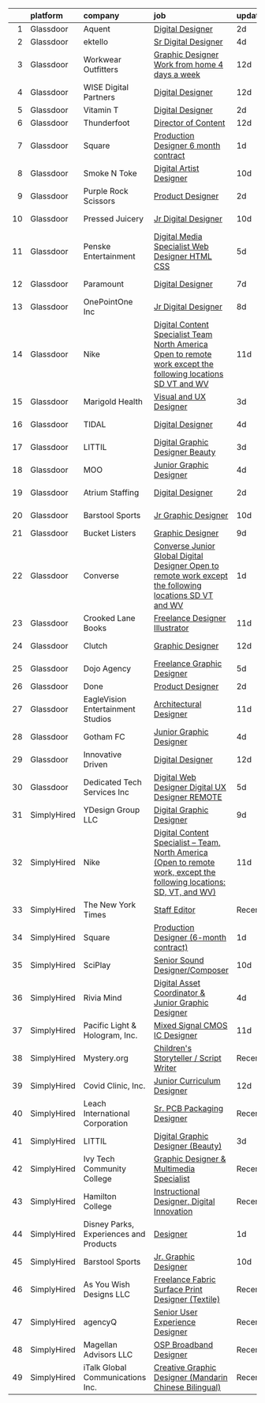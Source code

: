 

|    | platform    | company                                | job                                                                                                                                                                                                                                                                                                                                                                                                                                                                                                                                                                                                                                                                                                                                                                                                                                                                                                                                                                                                                                                                                                                                                                                                                                                                                                                                                                                       | update_time   | location           |
|---:|:------------|:---------------------------------------|:------------------------------------------------------------------------------------------------------------------------------------------------------------------------------------------------------------------------------------------------------------------------------------------------------------------------------------------------------------------------------------------------------------------------------------------------------------------------------------------------------------------------------------------------------------------------------------------------------------------------------------------------------------------------------------------------------------------------------------------------------------------------------------------------------------------------------------------------------------------------------------------------------------------------------------------------------------------------------------------------------------------------------------------------------------------------------------------------------------------------------------------------------------------------------------------------------------------------------------------------------------------------------------------------------------------------------------------------------------------------------------------|:--------------|:-------------------|
|  1 | Glassdoor   | Aquent                                 | [Digital Designer](https://www.glassdoor.com/partner/jobListing.htm?pos=111&ao=1110586&s=58&guid=000001810e9749d8962510591169f66a&src=GD_JOB_AD&t=SR&vt=w&cs=1_62172338&cb=1653807205229&jobListingId=1007895205431&cpc=334ABAF5D42DC775&jrtk=3-0-1g479eifoi6j3801-1g479eig7q0ta800-fb253fd7b978485f--6NYlbfkN0DMrcEu7yrtATojKJA7cEzGQ3FdRGWLh0CZQInL4ECGI9gD0Wolx9R2EDT7B77c2cRm0cP9rnJz9RfH4MgCfHGaqh1D4obt53WCG2el988sbWSB8eAHBrxBA6q-9YiXTeM9hmzi4VTCjbTJ0Bd_lNQUwkTA6iNUstwIDS8xuR0sUvjzCF_or_VyaqakyFItUnykKJXxilTN6mwfSK-uYuEevCPl9i-oRuAr8OuPEOL1YYZSypAjGuK0lCRmDwQn9LlBDnZRSCUKfB23MKiCtXSyTxfM0PQJxn9DHF-jMtnxVLEiEOvW0SNjtHbE3J-EAZzoYC3LuhMcPTbADBfeekezpqHLslE_FdFph5foFTn29aWeMptC1tRDSsu5UMNMN4YcsuGCWIsjUKj2OSuvY8sxMCQnMFSjMk3QTlOS9178_VtaOOZ-Q5z81wxcetzUO-BO8HkddqxPYg%3D%3D)                                                                                                                                                                                                                                                                                                                                                                                                                                                                                                                                                                                        | 2d            | Remote             |
|  2 | Glassdoor   | ektello                                | [Sr  Digital Designer](https://www.glassdoor.com/partner/jobListing.htm?pos=108&ao=1110586&s=58&guid=000001810e9749d8962510591169f66a&src=GD_JOB_AD&t=SR&vt=w&ea=1&cs=1_cb3aae29&cb=1653807205229&jobListingId=1007889279947&cpc=FDA93C03AE7AED37&jrtk=3-0-1g479eifoi6j3801-1g479eig7q0ta800-4c69481943f6b6c4--6NYlbfkN0CLjQmfy67UqlWxJvyH5uxFrQGBFL1cdeZdgq-fUlKTljvii19VO40o9hODfeR06z5Q5pcadhrlTTQGMubW-SOWZoEQF1xvL-ruMzfE449DV5a6_xytlwOUMY-HJPA3VGdbcI9NrWlVOPV1XK6c4OHYjArMR3PE3K4g6_s7o1T5O9W0sDNF8fKPV-tD3LWaS_HedFz2p6c-S4NSAljk5j0bObL2w7_Wv8XSLQBONJnOtGEFTbrqMYdR8lOYjdM7oFdykDbRdHCcm-uWS6FvPIpokRuQuiSfoi7mezizDZrBesb5vkdAdLmuPu4nztl8WE9G6u5XdAX1tj7F7GpfSdlh1KiRayRLYgp2OsPy9kZ5uW0sMVU8K8PJ91fsw3b4c-st6ED-bRvI6EA58aMeWdwj4AfMZrYQWQhG3eFxsr7AeIzCdc9HcbK8UpENUP_Fy8AmqPUOBD8kd423JXbJ31lS25d4BCYp62-JfhXSYHw_jbFjMpzqqWlYlrHvAJqZ4SE%3D)                                                                                                                                                                                                                                                                                                                                                                                                                                                                                                                             | 4d            | Orlando, FL        |
|  3 | Glassdoor   | Workwear Outfitters                    | [Graphic Designer  Work from home 4 days a week ](https://www.glassdoor.com/partner/jobListing.htm?pos=117&ao=1136043&s=58&guid=000001810e9749d8962510591169f66a&src=GD_JOB_AD&t=SR&vt=w&cs=1_0e01d308&cb=1653807205230&jobListingId=1007867602435&jrtk=3-0-1g479eifoi6j3801-1g479eig7q0ta800-046ece07a9b4724e-)                                                                                                                                                                                                                                                                                                                                                                                                                                                                                                                                                                                                                                                                                                                                                                                                                                                                                                                                                                                                                                                                          | 12d           | Nashville, TN      |
|  4 | Glassdoor   | WISE Digital Partners                  | [Digital Designer](https://www.glassdoor.com/partner/jobListing.htm?pos=129&ao=1136043&s=58&guid=000001810e9749d8962510591169f66a&src=GD_JOB_AD&t=SR&vt=w&ea=1&cs=1_58dd2f2b&cb=1653807205231&jobListingId=1007867894085&jrtk=3-0-1g479eifoi6j3801-1g479eig7q0ta800-5a9952411271fff3-)                                                                                                                                                                                                                                                                                                                                                                                                                                                                                                                                                                                                                                                                                                                                                                                                                                                                                                                                                                                                                                                                                                    | 12d           | Remote             |
|  5 | Glassdoor   | Vitamin T                              | [Digital Designer](https://www.glassdoor.com/partner/jobListing.htm?pos=110&ao=1110586&s=58&guid=000001810e9749d8962510591169f66a&src=GD_JOB_AD&t=SR&vt=w&cs=1_798afcb5&cb=1653807205229&jobListingId=1007895708709&cpc=451933188B21919D&jrtk=3-0-1g479eifoi6j3801-1g479eig7q0ta800-d783462fc3aa5169--6NYlbfkN0DMrcEu7yrtATojKJA7cEzGQ3FdRGWLh0CZQInL4ECGI6k5tN82kdM0OKoro5eXmjo5m-SzDVQ84f--66crKoH3dn4Q6yk9swa6z-DGLfTRH_ZxL9fKOklWPQHMIw4ypeG1WWFlz2wdGYJWcVoqShybfkjZU_otuzsj5yuCQFQhDjmgQbW5-8GDQjyf03PePso708_uL6wSIHwWSG5Xy6lc1GjMkRbcq_bbyq1QaYFMk8j5S5I3WaN18gBgTnE07jGn3yaIYcD8aUwhtaEKHv3mEqwaBUtG4g34yZuhgTtQ74AC-OYbifokgRwGlqNBChzaiNHGXNaKRnqbeCdIwaHEWh9N-wt7sJn_omlAkRR-T8_PajYq4_vCh4uEvMmAL1g9JHhABnlDS9qk-Ins_WQqjCDz1scq-GzNYLYTmR6361cwqUp-nAbhILvHUbvjwylLRqHcJR3Rk441pYyvSsxJA-eAlWAXJmI%3D)                                                                                                                                                                                                                                                                                                                                                                                                                                                                                                                                                                      | 2d            | Remote             |
|  6 | Glassdoor   | Thunderfoot                            | [Director of Content](https://www.glassdoor.com/partner/jobListing.htm?pos=105&ao=1110586&s=58&guid=000001810e9749d8962510591169f66a&src=GD_JOB_AD&t=SR&vt=w&cs=1_70bd49e2&cb=1653807205228&jobListingId=1007867622812&cpc=C63BD00756FD6F58&jrtk=3-0-1g479eifoi6j3801-1g479eig7q0ta800-769c88050c171ce7--6NYlbfkN0DADIrViP-jcLMruqjCgkvMksueoTQ5-MUjT6nkJ8WHHayeSytjsLD_ZRRqrWPSNxSocwLs5RwEvoKzdbcHQ0Dz6Ashb2OOeXbslXY1ioNePw2DxqKe9JAy_RiN0CmA2kfYgzmVLE-ekpRgWkGzePKEnBR6nGOwNi0vXOWabf1hPD47I2WUCuxL_WwfziR6Oh3IqYwx_ip1Zxb-aOb_kbdTSvjTqJz3OXCQQ-e_kJpFKJQZWKlHP5SW94Im9YhJcTyasB3WmPifpo8yPD9xjf-9tvMylDMeX2aEsyR0bgFrb61nUgcVP56EWHfn2Lyh9nF7tT6sNZ42llqHdRo0julkdQHR6oyYLZHaayng_CDpRwhV8lv6WTa9bgs5WTNhCdh2m3vKWLrvtJ2Qdc9xC_MYNWzRVc8bMnVIGggqo90FG5sBQEr-BtnQf0M03aEJalYgQKFTphdzxsOps6MtMzaS0wTAupnCnbpfXxv2haUFRn4TkQg5XNYLZJPWZhJjf7ipzFmMTUjaAdVEzGB8FKao)                                                                                                                                                                                                                                                                                                                                                                                                                                                                                                                 | 12d           | Remote             |
|  7 | Glassdoor   | Square                                 | [Production Designer  6 month contract ](https://www.glassdoor.com/partner/jobListing.htm?pos=127&ao=1136043&s=58&guid=000001810e9749d8962510591169f66a&src=GD_JOB_AD&t=SR&vt=w&ea=1&cs=1_5ed372f2&cb=1653807205231&jobListingId=1007899387184&jrtk=3-0-1g479eifoi6j3801-1g479eig7q0ta800-5291b0f55d9f341f-)                                                                                                                                                                                                                                                                                                                                                                                                                                                                                                                                                                                                                                                                                                                                                                                                                                                                                                                                                                                                                                                                              | 1d            | Remote             |
|  8 | Glassdoor   | Smoke N  Toke                          | [Digital Artist Designer](https://www.glassdoor.com/partner/jobListing.htm?pos=121&ao=1136043&s=58&guid=000001810e9749d8962510591169f66a&src=GD_JOB_AD&t=SR&vt=w&ea=1&cs=1_8275a27a&cb=1653807205230&jobListingId=1007873944738&jrtk=3-0-1g479eifoi6j3801-1g479eig7q0ta800-dbc418f5d667577f-)                                                                                                                                                                                                                                                                                                                                                                                                                                                                                                                                                                                                                                                                                                                                                                                                                                                                                                                                                                                                                                                                                             | 10d           | Remote             |
|  9 | Glassdoor   | Purple  Rock  Scissors                 | [Product Designer](https://www.glassdoor.com/partner/jobListing.htm?pos=101&ao=1110586&s=58&guid=000001810e9749d8962510591169f66a&src=GD_JOB_AD&t=SR&vt=w&cs=1_c05e50a5&cb=1653807205227&jobListingId=1007895212083&cpc=853DEF62E69EE75B&jrtk=3-0-1g479eifoi6j3801-1g479eig7q0ta800-19209a4e7ce6e273--6NYlbfkN0B9CJAjumQvo31X8FUvHYg0gNPS0rTJ-uJjWt5JfkEMII10vzOjbNJo6SQhCT4L7RAU6dtdEMhx8nmzmg3wfk6BhM-zFzZCODVrclYp7WjOWs3tGfzj4XR24wIewklUtdIwkGmUxB-lp8SCFGi5DovRpJU5XISOiy4Ol8SHKbhJQCa7LPvCMyjBo6z0dF169__QWs9zN6nZLu-sxsGzD2RDhVsQE4Af3hH0d1wVn4dFzV2QaP8j7wg8MFKmi_mhgwP_YyPa67K9_WkYrIh9HGDNLKdhgWUnDdu7SZnE7hLbJ3nsDsFGgIvBWoCKu02tq49lSRYWvADIQPv5Mm6WrPqbyV1q2fs0eSWImfBP7_kuXSNR4yHqc-tJvWVYbu8gJxGnsRQKIgGF27IkfpwTUnLm7p1xaioHE-ylKMTBnB9I_fc8Sa7sYCAXlhUp7Wr-KJEXjc-7nq1yVBP0lya9gcQjtTk7iImeaTENwS-LMlHmFgS0ApVVa_hQvumszHUqWWV2_gwmVOzdgUYlUXh3oY6A)                                                                                                                                                                                                                                                                                                                                                                                                                                                                                                                    | 2d            | Remote             |
| 10 | Glassdoor   | Pressed Juicery                        | [Jr  Digital Designer](https://www.glassdoor.com/partner/jobListing.htm?pos=119&ao=1136043&s=58&guid=000001810e9749d8962510591169f66a&src=GD_JOB_AD&t=SR&vt=w&ea=1&cs=1_a3b4568f&cb=1653807205230&jobListingId=1007873591671&jrtk=3-0-1g479eifoi6j3801-1g479eig7q0ta800-8deaf9ab683f3702-)                                                                                                                                                                                                                                                                                                                                                                                                                                                                                                                                                                                                                                                                                                                                                                                                                                                                                                                                                                                                                                                                                                | 10d           | Los Angeles, CA    |
| 11 | Glassdoor   | Penske Entertainment                   | [Digital Media Specialist   Web Designer  HTML CSS ](https://www.glassdoor.com/partner/jobListing.htm?pos=130&ao=1136043&s=58&guid=000001810e9749d8962510591169f66a&src=GD_JOB_AD&t=SR&vt=w&ea=1&cs=1_0dc7339b&cb=1653807205231&jobListingId=1007885820452&jrtk=3-0-1g479eifoi6j3801-1g479eig7q0ta800-aea0883574332797-)                                                                                                                                                                                                                                                                                                                                                                                                                                                                                                                                                                                                                                                                                                                                                                                                                                                                                                                                                                                                                                                                  | 5d            | Indianapolis, IN   |
| 12 | Glassdoor   | Paramount                              | [Digital Designer](https://www.glassdoor.com/partner/jobListing.htm?pos=124&ao=1136043&s=58&guid=000001810e9749d8962510591169f66a&src=GD_JOB_AD&t=SR&vt=w&cs=1_07a4a664&cb=1653807205230&jobListingId=1007881591380&jrtk=3-0-1g479eifoi6j3801-1g479eig7q0ta800-ceaaeb45174e7e40-)                                                                                                                                                                                                                                                                                                                                                                                                                                                                                                                                                                                                                                                                                                                                                                                                                                                                                                                                                                                                                                                                                                         | 7d            | New York, NY       |
| 13 | Glassdoor   | OnePointOne Inc                        | [Jr  Digital Designer](https://www.glassdoor.com/partner/jobListing.htm?pos=113&ao=1136043&s=58&guid=000001810e9749d8962510591169f66a&src=GD_JOB_AD&t=SR&vt=w&cs=1_a4c6046f&cb=1653807205229&jobListingId=1007879993793&jrtk=3-0-1g479eifoi6j3801-1g479eig7q0ta800-9b174656c843ebe8-)                                                                                                                                                                                                                                                                                                                                                                                                                                                                                                                                                                                                                                                                                                                                                                                                                                                                                                                                                                                                                                                                                                     | 8d            | Remote             |
| 14 | Glassdoor   | Nike                                   | [Digital Content Specialist   Team  North America  Open to remote work  except the following locations  SD  VT  and WV ](https://www.glassdoor.com/partner/jobListing.htm?pos=122&ao=1136043&s=58&guid=000001810e9749d8962510591169f66a&src=GD_JOB_AD&t=SR&vt=w&cs=1_f5c9d605&cb=1653807205230&jobListingId=1007870032751&jrtk=3-0-1g479eifoi6j3801-1g479eig7q0ta800-6a00d3cac84099d3-)                                                                                                                                                                                                                                                                                                                                                                                                                                                                                                                                                                                                                                                                                                                                                                                                                                                                                                                                                                                                   | 11d           | Beaverton, OR      |
| 15 | Glassdoor   | Marigold Health                        | [Visual and UX Designer](https://www.glassdoor.com/partner/jobListing.htm?pos=104&ao=1110586&s=58&guid=000001810e9749d8962510591169f66a&src=GD_JOB_AD&t=SR&vt=w&cs=1_d87256b3&cb=1653807205228&jobListingId=1007892502134&cpc=B101C867B3EF2D75&jrtk=3-0-1g479eifoi6j3801-1g479eig7q0ta800-9b3cb7afa3a868e6--6NYlbfkN0BOXuGoEprab630UTZtlO0zSF92s9S7S2JAKfDpgJnI48Yvg-kvAq5EQjCiABulU7rt4DrJjzq16LA1OYR3N2W3QFAt42dpjwDydXPo2L_CQ8fIPtmFZ94QuWaSO3fdpUYFb4e_ZVDov7iWUBDkdYR1UZrd3kOPXB7JaEf5-K9sncaqUe3g7zlv5dolpRuUs02PjX66k4uG_FEqQ_K1bOph-FBDB72namHbhl2HoHfRSqiQZVb5hs-zJLwHdLOnY2JOzUeaXHR6aOFFf_fNvzJXDeSVWJ74CuXt_b9Hm9ldp7nRNG6trAaz1oXx8v8RxhaY_RIS3I1I7faEeCfTDCy34RvfouuLUEkvIifKRf2vHDZ7IYdbMVxVFXd3doUp8nuNIVHpURqal5VO-L5FSaWqTa2fRYk8yzakIFTrREhvqqZn3_0_ny9M6Ile16vEAxj9JjG89mfJfNZscOjoIUviTLuZ-nvh_RSHqtnwuuszvZsrLv4NzJef6x1DRAA_hjDcm1CK80eoa_97Yr9iKPXmqGsolze3rUB4uQsxj7gyxUmx6JwOAvSV304tfO3afyaLDS5azdgrgiCi_PUMoG8o7WW_TKHSU_M%3D)                                                                                                                                                                                                                                                                                                                                                                                                                                | 3d            | Remote             |
| 16 | Glassdoor   | TIDAL                                  | [Digital Designer](https://www.glassdoor.com/partner/jobListing.htm?pos=126&ao=1136043&s=58&guid=000001810e9749d8962510591169f66a&src=GD_JOB_AD&t=SR&vt=w&cs=1_b175a89d&cb=1653807205231&jobListingId=1007891097568&jrtk=3-0-1g479eifoi6j3801-1g479eig7q0ta800-ccf2a42969d16584-)                                                                                                                                                                                                                                                                                                                                                                                                                                                                                                                                                                                                                                                                                                                                                                                                                                                                                                                                                                                                                                                                                                         | 4d            | New York, NY       |
| 17 | Glassdoor   | LITTIL                                 | [Digital Graphic Designer  Beauty ](https://www.glassdoor.com/partner/jobListing.htm?pos=106&ao=1110586&s=58&guid=000001810e9749d8962510591169f66a&src=GD_JOB_AD&t=SR&vt=w&ea=1&cs=1_4c4db237&cb=1653807205228&jobListingId=1007891975766&cpc=8795CF9063CD573D&jrtk=3-0-1g479eifoi6j3801-1g479eig7q0ta800-7125d1fa9995f422--6NYlbfkN0DCOPh4TI5HTrsk0faKMz3ZTXjD7ZvX_l_ZTj8vaDl_1qQA-Jc9ahiJ8OOwiqrC9U_YKfdMxlJgz5OiJ1Xh_VE-npN5yvIJWg8EmYNbhb269pDUudRF0pmA4ZhZCuKfogfoT9DHNwotbvFV-Azko2WsgsfFF5h1mfh1WYmxDb-Kwv73382lSOBELQSSM89QRiwz_CVridIDUISmZkXr7Ea45YNrgl7RKbK8GNH_UxI-OJTS3bHDeayB4b1JuMQHi9pyErScdXEtL4nPt7G3Ed8CadBNb_AQbOeDt4-mUbOMpjj0gPVdSyCfT-hyNIE5VxmNT6PnC8kClp-G4P6ZleBZaLibFAdB6ZtOluhy9qo1eHTCkqceptEvzWV_FqA3ASQj2oe1FJTtCIsCI1fQvUoXfEbof_0z7fmTG-cvlB5v5H9Md-28DhDGZ_mukkcJYAPBBOPdtZs0ADDPU2gn8ggY8IfTJ0HFnFI68KIIqMSdJVGmU3ZF8-pV-p37REs8GN_Kt6bxZjrhwg%3D%3D)                                                                                                                                                                                                                                                                                                                                                                                                                                                                                                  | 3d            | Remote             |
| 18 | Glassdoor   | MOO                                    | [Junior Graphic Designer](https://www.glassdoor.com/partner/jobListing.htm?pos=123&ao=1136043&s=58&guid=000001810e9749d8962510591169f66a&src=GD_JOB_AD&t=SR&vt=w&cs=1_e5f81744&cb=1653807205232&jobListingId=1007890120525&jrtk=3-0-1g479eifoi6j3801-1g479eig7q0ta800-0e960d1f9c324daa-)                                                                                                                                                                                                                                                                                                                                                                                                                                                                                                                                                                                                                                                                                                                                                                                                                                                                                                                                                                                                                                                                                                  | 4d            | Providence, RI     |
| 19 | Glassdoor   | Atrium Staffing                        | [Digital Designer](https://www.glassdoor.com/partner/jobListing.htm?pos=109&ao=1110586&s=58&guid=000001810e9749d8962510591169f66a&src=GD_JOB_AD&t=SR&vt=w&ea=1&cs=1_56d4e5ec&cb=1653807205229&jobListingId=1007895620827&cpc=444700D72F2ECBCE&jrtk=3-0-1g479eifoi6j3801-1g479eig7q0ta800-c85a8ee0eebe05a6--6NYlbfkN0AJVhJRw9wUHBCF8R8adMoLXwMaKLwknIknnYTuOdK23DV61sywQ-0eH8zHFhxOt0D3YI4nT0G7-SODPPrbzmO1z31HSTsTgWKq22pJmp34YSpGNA_tqNikfduUenFfd4y_tcFitRLl_SXVHtaF4grwgDEWzLe72isTwEvWXXqwHncuAB1OZwdAMvvaNsfPhxHrsBJYhKpBIWtNi9i6-SYm6pgNtRDt4JZuBBSPE-SJXBTzYLYKRl4V-R-J44i4gBr_luVuj7AqcdufhocPju2vO0tvc0fsY_yeUxg-OBp5dTaFzB5Gphe9WvUqwW24kOiV15Is7NVS95MBL-nU1slq34ogMKKZPAKGS1nNWAwjp53uv4FXW5mizq8LhFNw5JWrDvWB787GI1P8klRD8tqEa2MlxwJg6xB7gEbsR7mryZEKuGakhKK_BFHpR7tXtxvudShzRCF8r7-fQNuXhxJhVKwSqdfDclbyGPUdMm8Sos-WITvj1KfVJWO1b0FeplJyP6lvKX8h1k0B9BeQtiYK1BwYUU9qJXx4CarlkeJQiEfCCuGhhMQ8Yerk_utqWd2IX8DM_ldCt6fGWBH_CPEJM1nlmvl4nh40omNovxHUh_0JXO8GCgG9wuimLwNdDU_DSVDXmOjqAsRWD-sSkHEQWvpysY31AUitAUFG5xZAbZFJDsjqoh2VQdgwl6GxASAkHPCYwtiQn6Myug6whXD2eoUStkKBa70qqn32wbcnoDz8oA6zGpVuMFb4JkVH5YrIsS8RNmQU1NfPh5zq65eGusxcC2OqA8rHKGrhu5C1cGxEKbhH7WXrX7xTd6Ohx9nGTM0BptekKoKyXbNE-8Rmt6_jWIkWQSfWnTifViHbGCnnh7QE2KE6WJxdkfQS7xA87HuiZr6S0k6fSq3OoECIDeBDtfjbGJ73cMCzwcum36vRcIocIvyxjkLvw-RxyopzN5jNPmhLkGiNaxNcDCcspl-by-Kyi8Ry0xwOu9pis2glKBHdrNBEtN4t2JPFcEA%3D) | 2d            | New York, NY       |
| 20 | Glassdoor   | Barstool Sports                        | [Jr  Graphic Designer](https://www.glassdoor.com/partner/jobListing.htm?pos=118&ao=1136043&s=58&guid=000001810e9749d8962510591169f66a&src=GD_JOB_AD&t=SR&vt=w&ea=1&cs=1_04071f64&cb=1653807205230&jobListingId=1007872983217&jrtk=3-0-1g479eifoi6j3801-1g479eig7q0ta800-7fb119ac1993d3bd-)                                                                                                                                                                                                                                                                                                                                                                                                                                                                                                                                                                                                                                                                                                                                                                                                                                                                                                                                                                                                                                                                                                | 10d           | New York, NY       |
| 21 | Glassdoor   | Bucket Listers                         | [Graphic Designer](https://www.glassdoor.com/partner/jobListing.htm?pos=125&ao=1136043&s=58&guid=000001810e9749d8962510591169f66a&src=GD_JOB_AD&t=SR&vt=w&cs=1_08d23325&cb=1653807205230&jobListingId=1007875829986&jrtk=3-0-1g479eifoi6j3801-1g479eig7q0ta800-8c5d7b8ad43f18e2-)                                                                                                                                                                                                                                                                                                                                                                                                                                                                                                                                                                                                                                                                                                                                                                                                                                                                                                                                                                                                                                                                                                         | 9d            | Remote             |
| 22 | Glassdoor   | Converse                               | [Converse  Junior Global Digital Designer  Open to remote work  except the following locations  SD  VT  and WV ](https://www.glassdoor.com/partner/jobListing.htm?pos=114&ao=1136043&s=58&guid=000001810e9749d8962510591169f66a&src=GD_JOB_AD&t=SR&vt=w&cs=1_81d08b07&cb=1653807205229&jobListingId=1007899058755&jrtk=3-0-1g479eifoi6j3801-1g479eig7q0ta800-2ec7aad1eefb785d-)                                                                                                                                                                                                                                                                                                                                                                                                                                                                                                                                                                                                                                                                                                                                                                                                                                                                                                                                                                                                           | 1d            | Boston, MA         |
| 23 | Glassdoor   | Crooked Lane Books                     | [Freelance Designer Illustrator](https://www.glassdoor.com/partner/jobListing.htm?pos=128&ao=1136043&s=58&guid=000001810e9749d8962510591169f66a&src=GD_JOB_AD&t=SR&vt=w&cs=1_04cfd745&cb=1653807205231&jobListingId=1007871417259&jrtk=3-0-1g479eifoi6j3801-1g479eig7q0ta800-8c087960cb465454-)                                                                                                                                                                                                                                                                                                                                                                                                                                                                                                                                                                                                                                                                                                                                                                                                                                                                                                                                                                                                                                                                                           | 11d           | Remote             |
| 24 | Glassdoor   | Clutch                                 | [Graphic Designer](https://www.glassdoor.com/partner/jobListing.htm?pos=116&ao=1136043&s=58&guid=000001810e9749d8962510591169f66a&src=GD_JOB_AD&t=SR&vt=w&cs=1_0043bcb3&cb=1653807205229&jobListingId=1007867115997&jrtk=3-0-1g479eifoi6j3801-1g479eig7q0ta800-a35154c75a522919-)                                                                                                                                                                                                                                                                                                                                                                                                                                                                                                                                                                                                                                                                                                                                                                                                                                                                                                                                                                                                                                                                                                         | 12d           | New York, NY       |
| 25 | Glassdoor   | Dojo Agency                            | [Freelance Graphic Designer](https://www.glassdoor.com/partner/jobListing.htm?pos=107&ao=1110586&s=58&guid=000001810e9749d8962510591169f66a&src=GD_JOB_AD&t=SR&vt=w&ea=1&cs=1_239f6f46&cb=1653807205229&jobListingId=1007886314219&cpc=FA84DF7EA1EC2398&jrtk=3-0-1g479eifoi6j3801-1g479eig7q0ta800-e1971c5e7f865864--6NYlbfkN0BJ7SxFFu0QS4s1WksMiRI1tKjLJJuNPDUQ_PYvNvf3fpUzcpH-6oJ1gM9ZieZiUVApO4EXtJPJ4hzvl3ekleuOI2KrkFbOcArk2rtAUlVu53MGm_q-S3UTLucUxmWS18iyZvJQrtozoBbkMf2-jh_fwPDIZahjC3Rt9-KJN3IEAo5njvaWVslXID93r8-9Ey5z3a4RWSfGjbxtqp8yowV0kmeg0q9RzLVxg-p4YMFOkhKz-0XuVJlmuhxo9Nos6bbg5fD7IgpImJxCxICOq1p24iOxeelRCQJ2U9BsdO0Jam4MCxpy2O022uRKyiYch-YMuclyOJlT6X75rG34VkZ6NmnV0aw_nmYH-M9ydHLXHHTRj_okXYOg5XWli3TztMENKJTRhajhRrPOvH_IVqKxyNDr8izI1nldgkkulDDrU6lJKsBWrGZ1y1yJUf7QxViaGoxSV-Z4dwgD0DXWyRtjus8vF1Gb2aZUp4cRulnQI1_viG7uO8ViT2CgwGc4wDF9c_v63T7bRQ%3D%3D)                                                                                                                                                                                                                                                                                                                                                                                                                                                                                                         | 5d            | Washington State   |
| 26 | Glassdoor   | Done                                   | [Product Designer](https://www.glassdoor.com/partner/jobListing.htm?pos=102&ao=1110586&s=58&guid=000001810e9749d8962510591169f66a&src=GD_JOB_AD&t=SR&vt=w&cs=1_14a21d16&cb=1653807205228&jobListingId=1007896596008&cpc=87034903B3AB482B&jrtk=3-0-1g479eifoi6j3801-1g479eig7q0ta800-62694e3607ed607e--6NYlbfkN0C-LxO6OzFeyYVxZOsqOoGVZSPgtH8WHva8NWd1WDVRmqXupYKp1xC7mBY477ooZpLSbW9f2GHbcWvIeALBGdza5CccmxxfJIlOcVioI_zaq_nlqjoAI9qWq4AcwmRasbYh3PVdAmo-nd2dfN4TyJGlDH__UQKqaR9AQZwfwL5gEGZlNmtrP0nIZZcyiivmOFkmWs0KVbmWcSv56JGpKwds-9MVYDM8BKXnso2lvUbzn_vKoy-0UXWuH8merekDC5YVvB3a_etIlNbzq8tPeTjmNS9koOKO7X_xzkOYN2vtnpGF3hURJFCeYYbJS5S0WV7OmuI2y9ErFzDP4n6Od_1AI8pWYoK_pHLtj9bJlsZBYgcNSMAWxZjQpZR7eThTEFGmsDZy3sbnmQojdzpQA-4TFq0Wo8XiEwWl_5j4QxuttcQr9FnHlIsuxk7IbWpa2n_OMjC_2TfOTr0ThR962vcOZGqd59V2vj8UIyWPzpNWCwZZRjf4tkHXzasD-jIKKPOP00_Ax04FgNEjaWIflhmcSnEeZhgig3sM7OILJGhOpuUOxDPLp2tAhmcSUWn5QxIHbAAAv6eRQoaysSmiO0RH)                                                                                                                                                                                                                                                                                                                                                                                                                                                    | 2d            | Remote             |
| 27 | Glassdoor   | EagleVision Entertainment Studios      | [Architectural Designer](https://www.glassdoor.com/partner/jobListing.htm?pos=120&ao=1136043&s=58&guid=000001810e9749d8962510591169f66a&src=GD_JOB_AD&t=SR&vt=w&ea=1&cs=1_604ca935&cb=1653807205230&jobListingId=1007870074633&jrtk=3-0-1g479eifoi6j3801-1g479eig7q0ta800-119c3b1471d7f401-)                                                                                                                                                                                                                                                                                                                                                                                                                                                                                                                                                                                                                                                                                                                                                                                                                                                                                                                                                                                                                                                                                              | 11d           | Remote             |
| 28 | Glassdoor   | Gotham FC                              | [Junior Graphic Designer](https://www.glassdoor.com/partner/jobListing.htm?pos=115&ao=1136043&s=58&guid=000001810e9749d8962510591169f66a&src=GD_JOB_AD&t=SR&vt=w&cs=1_6a348b9f&cb=1653807205229&jobListingId=1007889234384&jrtk=3-0-1g479eifoi6j3801-1g479eig7q0ta800-e4f043f49924bdb2-)                                                                                                                                                                                                                                                                                                                                                                                                                                                                                                                                                                                                                                                                                                                                                                                                                                                                                                                                                                                                                                                                                                  | 4d            | Whippany, NJ       |
| 29 | Glassdoor   | Innovative Driven                      | [Digital Designer](https://www.glassdoor.com/partner/jobListing.htm?pos=103&ao=1110586&s=58&guid=000001810e9749d8962510591169f66a&src=GD_JOB_AD&t=SR&vt=w&ea=1&cs=1_e3e8e43a&cb=1653807205228&jobListingId=1007867218071&cpc=7F6F94E2229B3AB5&jrtk=3-0-1g479eifoi6j3801-1g479eig7q0ta800-41f397cfba1fa088--6NYlbfkN0DF4JdSRaWHSzFtO0dU0z0n2g5HrAD7s4xFpJdPwYwiPvCSpphyK0hydOxgl7DMk_P4ka_JHRtXm51jKpOkwuRqQlBZQ59ioUXUen_OSNK_KF3RN1zqDCv_kyF9541FES-pV1oO-BnOuCCkGxe-6AHF25xhVNDdHjAfl1qqkDTlM62ZV1Ia_H3H2VtX2JBdA8cYXU2uCW6jpwK1pSHun47pxPJFMLOyfut4DRuSbxpZUJaHOrM1v-iq1kEpW85UicC6cbtZQtnpronXLSOV-3mPh9bbu43pJkxot9JgyasJnk1B9gohjNV5LlD9uYBfMZfXmxsJX8E4qEA3r2pY_N-VhNhvRlvdSGLcAzWTbJw-HICT0757nlKM6ucsF27d7M4Xux8UBrBhrw7GK1UuD1Bt6UFkSffkZA04pFT6jYlpTjNoCbsMc28pEJryxOBr4J-Bh-xt_Fbd6ESyooRTUbioTsR5E9l5a9NNRc2PDpALNkQtuxoXVmyF)                                                                                                                                                                                                                                                                                                                                                                                                                                                                                                                                               | 12d           | New York, NY       |
| 30 | Glassdoor   | Dedicated Tech Services  Inc           | [Digital Web Designer Digital UX Designer   REMOTE](https://www.glassdoor.com/partner/jobListing.htm?pos=112&ao=1110586&s=58&guid=000001810e9749d8962510591169f66a&src=GD_JOB_AD&t=SR&vt=w&ea=1&cs=1_793be425&cb=1653807205229&jobListingId=1007886531260&cpc=9908D8D4413DBB8A&jrtk=3-0-1g479eifoi6j3801-1g479eig7q0ta800-f2bc0859a3258691--6NYlbfkN0D8WH-ySQlE34oWvS-kn80kAHW7HdhRbuAIYuiBguaH7yVljsgGxVgI7ltGlrm-7-6DaP8cmAPPrtXmfMTfScSYQbJT_y1i_RF3OB7j-WdQUwdtOD3QFjeYmSxI6jpw4QQxjlFsyUgBpYCIAORfeiQbCbYJVYhc8HqgBr-YVDnY9ntJf6Ir0-YhD0m9A7DDjpZxCAILYPci01PtAcs2P-KmdUW7c25GNH36GzUAzm4jbxKuUv7WyRkEZqu79-quV9VL9CCNIT1d813gtAMPHDsh3P6mFo2dlk_vP4WYfknRiBIm01kKcCjFl9058p2xQxBqGcXW06DOxvi8RLGuS59_byeRhO8im2go0oWTzy0pSym-ItNmcYtGZfrPJ5gs2D5njWjpbYGvWcFORxSigPAetGy2TJhJLqHks2lzV4fVh_6EyUqohJj9XY5E-eY3TfniBfkCMoEsdNcwH0ULAV3JHf97JbPKfhqKi_xdyj_1WN_1PeiSCblpyduEmHIElfb_JOiP8LQbJ7Yp-wJHeke0)                                                                                                                                                                                                                                                                                                                                                                                                                                                                              | 5d            | Remote             |
| 31 | SimplyHired | YDesign Group LLC                      | [Digital Graphic Designer](https://www.simplyhired.com/job/ow2lS26rCs0qbXwfOvmwp1_08-J81uFasPsOKhuCfMb8rZA8WmpjYg?q=digital+designer)                                                                                                                                                                                                                                                                                                                                                                                                                                                                                                                                                                                                                                                                                                                                                                                                                                                                                                                                                                                                                                                                                                                                                                                                                                                     | 9d            | Sacramento, CA     |
| 32 | SimplyHired | Nike                                   | [Digital Content Specialist – Team, North America (Open to remote work, except the following locations: SD, VT, and WV)](https://www.simplyhired.com/job/UF2Qfz91coEcjtntTSM5J5XMKFCFsHzjJBGBxVNcfUqQf4pD1GAHlw?q=digital+designer)                                                                                                                                                                                                                                                                                                                                                                                                                                                                                                                                                                                                                                                                                                                                                                                                                                                                                                                                                                                                                                                                                                                                                       | 11d           | Beaverton, OR      |
| 33 | SimplyHired | The New York Times                     | [Staff Editor](https://www.simplyhired.com/job/EG3iNK_zmZUdU2K0dufyVPIEy7zHHF1-KLaboGYr0Ar8FzObyqYJHg?q=digital+designer)                                                                                                                                                                                                                                                                                                                                                                                                                                                                                                                                                                                                                                                                                                                                                                                                                                                                                                                                                                                                                                                                                                                                                                                                                                                                 | Recently      | Remote             |
| 34 | SimplyHired | Square                                 | [Production Designer (6-month contract)](https://www.simplyhired.com/job/UiHG-yID_JENfycKG9Bbsff_A5GGS9H3eIjuqxWG2HSsOPHDoFW2vA?q=digital+designer)                                                                                                                                                                                                                                                                                                                                                                                                                                                                                                                                                                                                                                                                                                                                                                                                                                                                                                                                                                                                                                                                                                                                                                                                                                       | 1d            | Remote             |
| 35 | SimplyHired | SciPlay                                | [Senior Sound Designer/Composer](https://www.simplyhired.com/job/MFRkWFxMfYfHxn1BijUSjkZo0C-Bv5a8G2ysJXs28cOhYb7VjQZ7eg?q=digital+designer)                                                                                                                                                                                                                                                                                                                                                                                                                                                                                                                                                                                                                                                                                                                                                                                                                                                                                                                                                                                                                                                                                                                                                                                                                                               | 10d           | United States      |
| 36 | SimplyHired | Rivia Mind                             | [Digital Asset Coordinator & Junior Graphic Designer](https://www.simplyhired.com/job/GQNE-zZV5LXmStOK2gCjGFkxwlpJcFJqbxHvOemzFf5PAI6HVLPyWA?q=digital+designer)                                                                                                                                                                                                                                                                                                                                                                                                                                                                                                                                                                                                                                                                                                                                                                                                                                                                                                                                                                                                                                                                                                                                                                                                                          | 4d            | Remote             |
| 37 | SimplyHired | Pacific Light & Hologram, Inc.         | [Mixed Signal CMOS IC Designer](https://www.simplyhired.com/job/Sc4ydI-Y5NpOFOEUqhWztzjvzWmwyfMMewgYJXukJHdQGI01Wzwkiw?q=digital+designer)                                                                                                                                                                                                                                                                                                                                                                                                                                                                                                                                                                                                                                                                                                                                                                                                                                                                                                                                                                                                                                                                                                                                                                                                                                                | 11d           | Los Angeles, CA    |
| 38 | SimplyHired | Mystery.org                            | [Children's Storyteller / Script Writer](https://www.simplyhired.com/job/Nd7PuuNHc-pKqmP3ZC7zl7HB0GiMkH1yD8UCn7avarLhpJQcIJJFfA?q=digital+designer)                                                                                                                                                                                                                                                                                                                                                                                                                                                                                                                                                                                                                                                                                                                                                                                                                                                                                                                                                                                                                                                                                                                                                                                                                                       | Recently      | Remote +1 location |
| 39 | SimplyHired | Covid Clinic, Inc.                     | [Junior Curriculum Designer](https://www.simplyhired.com/job/SJlCRxj9vcnPybK4ndj6pjTa8-ThC0a669CsE7DKmaPqNZ1JNTrFuA?q=digital+designer)                                                                                                                                                                                                                                                                                                                                                                                                                                                                                                                                                                                                                                                                                                                                                                                                                                                                                                                                                                                                                                                                                                                                                                                                                                                   | 12d           | Remote             |
| 40 | SimplyHired | Leach International Corporation        | [Sr. PCB Packaging Designer](https://www.simplyhired.com/job/CY_L3ifU6jHJIruCEt2By_gDJBLASOEM4rp4V4wOYWCvOYRfJANygg?q=digital+designer)                                                                                                                                                                                                                                                                                                                                                                                                                                                                                                                                                                                                                                                                                                                                                                                                                                                                                                                                                                                                                                                                                                                                                                                                                                                   | Recently      | Buena Park, CA     |
| 41 | SimplyHired | LITTIL                                 | [Digital Graphic Designer (Beauty)](https://www.simplyhired.com/job/NTo0G4kfmaxDcwgfNKs9W6rJgcMM84KtgPsKft8AW7t5023D6sFt5Q?q=digital+designer)                                                                                                                                                                                                                                                                                                                                                                                                                                                                                                                                                                                                                                                                                                                                                                                                                                                                                                                                                                                                                                                                                                                                                                                                                                            | 3d            | Remote             |
| 42 | SimplyHired | Ivy Tech Community College             | [Graphic Designer & Multimedia Specialist](https://www.simplyhired.com/job/3UKXomY_n5iYr2V0aQnfQ9u8i8iGHv0EZyvQoNjZ3fLL1XhZn_B0rQ?q=digital+designer)                                                                                                                                                                                                                                                                                                                                                                                                                                                                                                                                                                                                                                                                                                                                                                                                                                                                                                                                                                                                                                                                                                                                                                                                                                     | Recently      | Indianapolis, IN   |
| 43 | SimplyHired | Hamilton College                       | [Instructional Designer, Digital Innovation](https://www.simplyhired.com/job/BDQGjNw7iFp0j-_aCqsUuevmxqFpJCKQFFaboz0BawVb_f5WxoiNow?q=digital+designer)                                                                                                                                                                                                                                                                                                                                                                                                                                                                                                                                                                                                                                                                                                                                                                                                                                                                                                                                                                                                                                                                                                                                                                                                                                   | Recently      | Clinton, NY        |
| 44 | SimplyHired | Disney Parks, Experiences and Products | [Designer](https://www.simplyhired.com/job/UtpMpQRuiKJCE2hn-sJsJ1IHQSMVHG6Z5OwRSNdpmgq6NzJ2b8oHkw?q=digital+designer)                                                                                                                                                                                                                                                                                                                                                                                                                                                                                                                                                                                                                                                                                                                                                                                                                                                                                                                                                                                                                                                                                                                                                                                                                                                                     | 1d            | Kissimmee, FL      |
| 45 | SimplyHired | Barstool Sports                        | [Jr. Graphic Designer](https://www.simplyhired.com/job/Y4FCpe7Fk3ePIjx5rtw8GJ_lcqAQ7NjV6HkHug89DeJmbte9xR8fEw?q=digital+designer)                                                                                                                                                                                                                                                                                                                                                                                                                                                                                                                                                                                                                                                                                                                                                                                                                                                                                                                                                                                                                                                                                                                                                                                                                                                         | 10d           | New York, NY       |
| 46 | SimplyHired | As You Wish Designs LLC                | [Freelance Fabric Surface Print Designer (Textile)](https://www.simplyhired.com/job/ZBXjBnpVmB8oyLXQqmsJmJzkyGJP93qrqnOgXy8mo8Abdtc-sm6CCQ?q=digital+designer)                                                                                                                                                                                                                                                                                                                                                                                                                                                                                                                                                                                                                                                                                                                                                                                                                                                                                                                                                                                                                                                                                                                                                                                                                            | Recently      | Remote             |
| 47 | SimplyHired | agencyQ                                | [Senior User Experience Designer](https://www.simplyhired.com/job/cIDtvicOoH53aMYEP0Ljm-akwv5PTKqGSpFWDKdyocaD4666RjrRkA?q=digital+designer)                                                                                                                                                                                                                                                                                                                                                                                                                                                                                                                                                                                                                                                                                                                                                                                                                                                                                                                                                                                                                                                                                                                                                                                                                                              | Recently      | Bethesda, MD       |
| 48 | SimplyHired | Magellan Advisors LLC                  | [OSP Broadband Designer](https://www.simplyhired.com/job/ciuxo51gbko7GffD52DKo4UpAg6AQGeZqyURjzVjvA0YPEL1oa4Oqg?q=digital+designer)                                                                                                                                                                                                                                                                                                                                                                                                                                                                                                                                                                                                                                                                                                                                                                                                                                                                                                                                                                                                                                                                                                                                                                                                                                                       | Recently      | Kansas City, MO    |
| 49 | SimplyHired | iTalk Global Communications Inc.       | [Creative Graphic Designer (Mandarin Chinese Bilingual)](https://www.simplyhired.com/job/LB_Zq9J7YpiXTRLtthSdHLy2tZes_vL6eMrznGBm0BtDvnI7g89a0g?q=digital+designer)                                                                                                                                                                                                                                                                                                                                                                                                                                                                                                                                                                                                                                                                                                                                                                                                                                                                                                                                                                                                                                                                                                                                                                                                                       | Recently      | McLean, VA         |